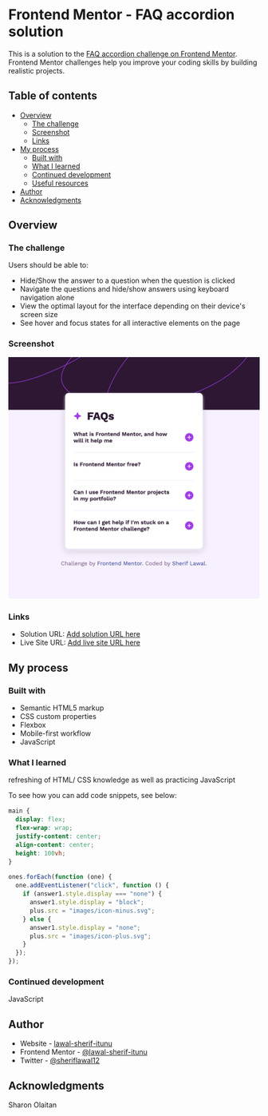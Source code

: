 # Frontend Mentor - FAQ accordion solution

This is a solution to the [FAQ accordion challenge on Frontend Mentor](https://www.frontendmentor.io/challenges/faq-accordion-wyfFdeBwBz). Frontend Mentor challenges help you improve your coding skills by building realistic projects.

## Table of contents

- [Overview](#overview)
  - [The challenge](#the-challenge)
  - [Screenshot](#screenshot)
  - [Links](#links)
- [My process](#my-process)
  - [Built with](#built-with)
  - [What I learned](#what-i-learned)
  - [Continued development](#continued-development)
  - [Useful resources](#useful-resources)
- [Author](#author)
- [Acknowledgments](#acknowledgments)

## Overview

### The challenge

Users should be able to:

- Hide/Show the answer to a question when the question is clicked
- Navigate the questions and hide/show answers using keyboard navigation alone
- View the optimal layout for the interface depending on their device's screen size
- See hover and focus states for all interactive elements on the page

### Screenshot

![preview](images/screenshot.png)

### Links

- Solution URL: [Add solution URL here](https://github.com/lawal-sherif-itunu/faqs)
- Live Site URL: [Add live site URL here](https://lawal-sherif-itunu.github.io/faqs/)

## My process

### Built with

- Semantic HTML5 markup
- CSS custom properties
- Flexbox
- Mobile-first workflow
- JavaScript

### What I learned

refreshing of HTML/ CSS knowledge as well as practicing JavaScript

To see how you can add code snippets, see below:

```css
main {
  display: flex;
  flex-wrap: wrap;
  justify-content: center;
  align-content: center;
  height: 100vh;
}
```

```js
ones.forEach(function (one) {
  one.addEventListener("click", function () {
    if (answer1.style.display === "none") {
      answer1.style.display = "block";
      plus.src = "images/icon-minus.svg";
    } else {
      answer1.style.display = "none";
      plus.src = "images/icon-plus.svg";
    }
  });
});
```

### Continued development

JavaScript

## Author

- Website - [lawal-sherif-itunu](https://github.com/lawal-sherif-itunu)
- Frontend Mentor - [@lawal-sherif-itunu](https://www.frontendmentor.io/profile/lawal-sherif-itunu)
- Twitter - [@sheriflawal12](https://x.com/SherifLawal12)

## Acknowledgments

Sharon Olaitan
